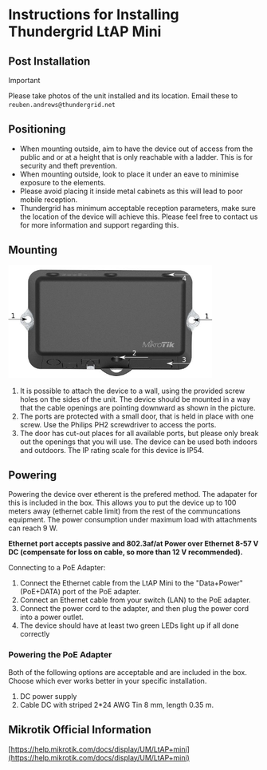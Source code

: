 # Instructions for Installing Thundergrid LtAP Mini
## Post Installation
> [!IMPORTANT]
> Please take photos of the unit installed and its location. Email these to ```reuben.andrews@thundergrid.net```

## Positioning
* When mounting outside, aim to have the device out of access from the public and or at a height that is only reachable with a ladder. This is for security and theft prevention.
* When mounting outside, look to place it under an eave to minimise exposure to the elements.
* Please avoid placing it inside metal cabinets as this will lead to poor mobile reception.
* Thundergrid has minimum acceptable reception parameters, make sure the location of the device will achieve this. Please feel free to contact us for more information and support regarding this.

## Mounting
![ltap](https://github.com/Thundergrid149/Thundergrid-Installer-Instructions/blob/030dbc3b237191de3b219814e3e959084cd523d0/Files/ltap-mini-mounting.png)
1. It is possible to attach the device to a wall, using the provided screw holes on the sides of the unit. The device should be mounted in a way that the cable openings are pointing downward as shown in the picture.
2. The ports are protected with a small door, that is held in place with one screw. Use the Philips PH2 screwdriver to access the ports.
3. The door has cut-out places for all available ports, but please only break out the openings that you will use. The device can be used both indoors and outdoors. The IP rating scale for this device is IP54.

## Powering
Powering the device over etherent is the prefered method. The adapater for this is included in the box. This allows you to put the device up to 100 meters away (ethernet cable limit) from the rest of the communcations equipment. The power consumption under maximum load with attachments can reach 9 W.

**Ethernet port accepts passive and 802.3af/at Power over Ethernet 8-57 V DC (compensate for loss on cable, so more than 12 V recommended).**

Connecting to a PoE Adapter:
1. Connect the Ethernet cable from the LtAP Mini to the "Data+Power" (PoE+DATA) port of the PoE adapter.
2. Connect an Ethernet cable from your switch (LAN) to the PoE adapter.
3. Connect the power cord to the adapter, and then plug the power cord into a power outlet.
4. The device should have at least two green LEDs light up if all done correctly

### Powering the PoE Adapter
Both of the following options are acceptable and are included in the box. Choose which ever works better in your specific installation.
1. DC power supply
2. Cable DC with striped 2*24 AWG Tin 8 mm, length 0.35 m.

## Mikrotik Official Information
[https://help.mikrotik.com/docs/display/UM/LtAP+mini](https://help.mikrotik.com/docs/display/UM/LtAP+mini)
